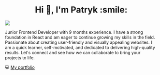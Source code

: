 <h1 align="center"> Hi 👋, I'm Patryk :smile:</h1>


![](https://komarev.com/ghpvc/?username=paruut&color=dc143c)

Junior Frontend Developer with 9 months experience. I have a strong foundation in React and am eager to continue growing my skills in the field. Passionate about creating user-friendly and visually appealing websites. I am a quick learner, self-motivated, and dedicated to delivering high-quality results. Let's connect and see how we can collaborate to bring your projects to life.

💻 [My portfolio](https://paruut.github.io/portfolio/)



